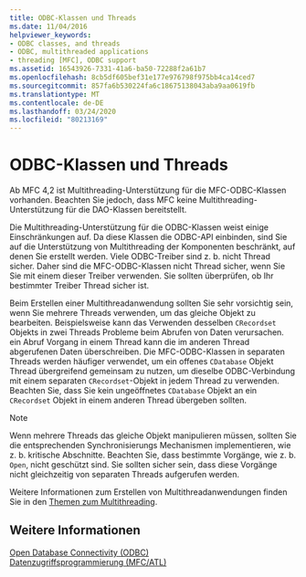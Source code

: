 ```yaml
---
title: ODBC-Klassen und Threads
ms.date: 11/04/2016
helpviewer_keywords:
- ODBC classes, and threads
- ODBC, multithreaded applications
- threading [MFC], ODBC support
ms.assetid: 16543926-7331-41a6-ba50-72288f2a61b7
ms.openlocfilehash: 8cb5df605bef31e177e976798f975bb4ca14ced7
ms.sourcegitcommit: 857fa6b530224fa6c18675138043aba9aa0619fb
ms.translationtype: MT
ms.contentlocale: de-DE
ms.lasthandoff: 03/24/2020
ms.locfileid: "80213169"
---
```

# <a name="odbc-classes-and-threads"></a>ODBC-Klassen und Threads

Ab MFC 4,2 ist Multithreading-Unterstützung für die MFC-ODBC-Klassen vorhanden. Beachten Sie jedoch, dass MFC keine Multithreading-Unterstützung für die DAO-Klassen bereitstellt.

Die Multithreading-Unterstützung für die ODBC-Klassen weist einige Einschränkungen auf. Da diese Klassen die ODBC-API einbinden, sind Sie auf die Unterstützung von Multithreading der Komponenten beschränkt, auf denen Sie erstellt werden. Viele ODBC-Treiber sind z. b. nicht Thread sicher. Daher sind die MFC-ODBC-Klassen nicht Thread sicher, wenn Sie Sie mit einem dieser Treiber verwenden. Sie sollten überprüfen, ob Ihr bestimmter Treiber Thread sicher ist.

Beim Erstellen einer Multithreadanwendung sollten Sie sehr vorsichtig sein, wenn Sie mehrere Threads verwenden, um das gleiche Objekt zu bearbeiten. Beispielsweise kann das Verwenden desselben `CRecordset` Objekts in zwei Threads Probleme beim Abrufen von Daten verursachen. ein Abruf Vorgang in einem Thread kann die im anderen Thread abgerufenen Daten überschreiben. Die MFC-ODBC-Klassen in separaten Threads werden häufiger verwendet, um ein offenes `CDatabase` Objekt Thread übergreifend gemeinsam zu nutzen, um dieselbe ODBC-Verbindung mit einem separaten `CRecordset`-Objekt in jedem Thread zu verwenden. Beachten Sie, dass Sie kein ungeöffnetes `CDatabase` Objekt an ein `CRecordset` Objekt in einem anderen Thread übergeben sollten.

> [!NOTE]
>  Wenn mehrere Threads das gleiche Objekt manipulieren müssen, sollten Sie die entsprechenden Synchronisierungs Mechanismen implementieren, wie z. b. kritische Abschnitte. Beachten Sie, dass bestimmte Vorgänge, wie z. b. `Open`, nicht geschützt sind. Sie sollten sicher sein, dass diese Vorgänge nicht gleichzeitig von separaten Threads aufgerufen werden.

Weitere Informationen zum Erstellen von Multithreadanwendungen finden Sie in den [Themen zum Multithreading](../../parallel/multithreading-support-for-older-code-visual-cpp.md).

## <a name="see-also"></a>Weitere Informationen

[Open Database Connectivity (ODBC)](../../data/odbc/open-database-connectivity-odbc.md)<br/>
[Datenzugriffsprogrammierung (MFC/ATL)](../../data/data-access-programming-mfc-atl.md)
